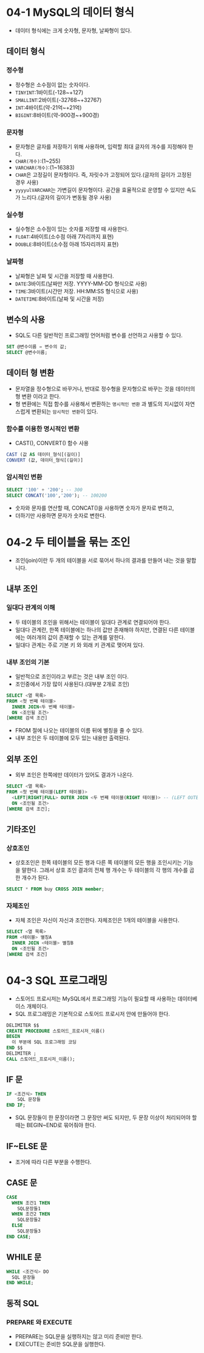 # 04-1 MySQL의 데이터 형식
- 데이터 형식에는 크게 숫자형, 문자형, 날짜형이 있다.

## 데이터 형식
### 정수형
- 정수형은 소수점이 없는 숫자이다.
- `TINYINT`:1바이트(-128~+127)
- `SMALLINT`:2바이트(-32768~+32767)
- `INT`:4바이트(약-21억~+21억)
- `BIGINT`:8바이트(약-900경~+900경)

### 문자형
- 문자형은 글자를 저장하기 위해 사용하며, 입력할 최대 글자의 개수를 지정해야 한다.
- `CHAR(개수)`:(1~255)
- `VARCHAR(개수)`:(1~16383)
- `CHAR`은 고정길이 문자헝이다. 즉, 자릿수가 고정되어 있다.(글자의 길이가 고정된 경우 사용)
- `yyyyulVARCHAR`는 가변길이 문자형이다. 공간을 효율적으로 운영할 수 있지만 속도가 느리다.(글자의 길이가 변동될 경우 사용)

### 실수형
- 실수형은 소수점이 있는 숫자를 저장할 때 사용한다.
- `FLOAT`:4바이트(소수점 아래 7자리까지 표현)
- `DOUBLE`:8바이트(소수점 아래 15자리까지 표현)

### 날짜형
- 날짜형은 날짜 및 시간을 저장할 때 사용한다.
- `DATE`:3바이트(날짜만 저장. YYYY-MM-DD 형식으로 사용)
- `TIME`:3바이트(시간만 저장. HH:MM:SS 형식으로 사용)
- `DATETIME`:8바이트(날짜 및 시간을 저장)

## 변수의 사용
- SQL도 다른 일반적인 프로그래밍 언어처럼 변수를 선언하고 사용할 수 있다.
```sql
SET @변수이름 = 변수의 값;
SELECT @변수이름;
```

## 데이터 형 변환
- 문자열을 정수형으로 바꾸거나, 반대로 정수형을 문자형으로 바꾸는 것을 데이터의 형 변환 이라고 한다.
- 형 변환에는 직접 함수를 사용해서 변환하는 `명시적인 변환` 과 별도의 지시없이 자연스럽게 변환되는 `암시적인 변환`이 있다.

### 함수를 이용한 명시적인 변환
- CAST(), CONVERT() 함수 사용
```sql
CAST (값 AS 데이터_형식[(길이)]
CONVERT (값, 데이터_형식[(길이)]
```

### 암시적인 변환
```sql
SELECT '100' + '200'; -- 300
SELECT CONCAT('100','200'); -- 100200
```
- 숫자와 문자를 연산할 때, CONCAT()을 사용하면 숫자가 문자로 변하고,
- 더하기만 사용하면 문자가 숫자로 변한다.

# 04-2 두 테이블을 묶는 조인
- 조인(join)이란 두 개의 테이블을 서로 묶어서 하나의 결과를 만들어 내는 것을 말합니다.

## 내부 조인
### 일대다 관계의 이해
- 두 테이블의 조인을 위해서는 테이블이 일대다 관계로 연결되어야 한다.
- 일대다 관계란, 한쪽 테이블에는 하나의 값만 존재해야 하지만, 연결된 다른 테이블에는 여러개의 값이 존재할 수 있는 관계를 말한다.
- 일대다 관계는 주로 기본 키 와 외래 키 관계로 맺어져 있다.
### 내부 조인의 기본
- 일반적으로 조인이라고 부르는 것은 내부 조인 이다.
- 조인중에서 가장 많이 사용된다.(대부분 2개로 조인)
```sql
SELECT <열 목록>
FROM <첫 번째 테이블>
  INNER JOIN<두 번째 테이블>
  ON <조인될 조건>
[WHERE 검색 조건]
```
- FROM 절에 나오는 테이블의 이름 뒤에 별칭을 줄 수 있다.
- 내부 조인은 두 테이블에 모두 있는 내용만 출력된다.

## 외부 조인
- 외부 조인은 한쪽에만 데이터가 있어도 결과가 나온다.
```sql
SELECT <열 목록>
FROM <첫 번째 테이블(LEFT 테이블)>
  <LEFT|RIGHT|FULL> OUTER JOIN <두 번째 테이블(RIGHT 테이블)> -- (LEFT OUTER JOIN:왼쪽 테이블의 내용은 모두 출력되어야 한다 로 이해)
  ON <조인될 조건>
[WHERE 검색 조건];
```

## 기타조인
### 상호조인
- 상호조인은 한쪽 테이블의 모든 행과 다른 쪽 테이블의 모든 행을 조인시키는 기능을 말한다. 그래서 상호 조인 결과의 전체 행 개수는 두 테이블의 각 행의 개수를 곱한 개수가 된다.
```sql
SELECT * FROM buy CROSS JOIN member;
```
### 자체조인
- 자체 조인은 자신이 자신과 조인한다. 자체조인은 1개의 테이블을 사용한다.
```sql
SELECT <열 목록>
FROM <테이블> 별칭A
  INNER JOIN <테이블> 별칭B
  ON <조인될 조건>
[WHERE 검색 조건]
```

# 04-3 SQL 프로그래밍
- 스토어드 프로시저는 MySQL에서 프로그래밍 기능이 필요할 때 사용하는 데이터베이스 개체이다.
- SQL 프로그래밍은 기본적으로 스토어드 프로시저 안에 만들어야 한다.
```sql
DELIMITER $$
CREATE PROCEDURE 스토어드_프로시저_이름()
BEGIN
  이 부분에 SQL 프로그래밍 코딩
END $$
DELIMITER ;
CALL 스토어드_프로시저_이름();
```

## IF 문
```sql
IF <조건식> THEN
    SQL 문장들
END IF;
```
- SQL 문장들이 한 문장이라면 그 문장만 써도 되지만, 두 문장 이상이 처리되어야 할 때는 BEGIN~END로 묶어줘야 한다.
## IF~ELSE 문
- 조거에 따라 다른 부분을 수행한다.

## CASE 문
```sql
CASE
  WHEN 조건1 THEN
    SQL문장들1
  WHEN 조건2 THEN
    SQL문장들2
  ELSE
    SQL문장들3
END CASE;
```
## WHILE 문
```sql
WHILE <조건식> DO
  SQL 문장들
END WHILE;
```

## 동적 SQL
### PREPARE 와 EXECUTE
- PREPARE는 SQL문을 실행하지는 않고 미리 준비만 한다.
- EXECUTE는 준비한 SQL문을 실행한다.
